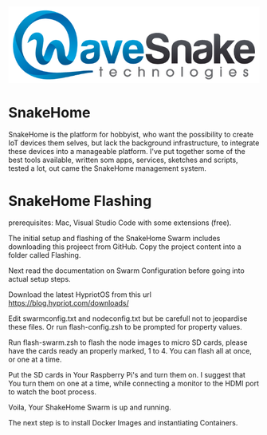![HomeGuide Dashboard](/Artifacts/wavesnake.png)
# SnakeHome
SnakeHome is the platform for hobbyist, who want the possibility to create IoT devices them selves, but lack the background infrastructure, to integrate these devices into a manageable platform. I've put together some of the best tools available, written som apps, services, sketches and scripts, tested a lot, out came the SnakeHome management system.

# SnakeHome Flashing
prerequisites: Mac, Visual Studio Code with some extensions (free).  

The initial setup and flashing of the SnakeHome Swarm includes downloading this projeect from GitHub. Copy the project content into a folder called Flashing.

Next read the documentation on Swarm Configuration before going into actual setup steps.

Download the latest HypriotOS from this url https://blog.hypriot.com/downloads/

Edit swarmconfig.txt and nodeconfig.txt but be carefull not to jeopardise these files. Or run flash-config.zsh to be prompted for property values.

Run flash-swarm.zsh to flash the node images to micro SD cards, please have the cards ready an properly marked, 1 to 4. You can flash all at once, or one at a time.

Put the SD cards in Your Raspberry Pi's and turn them on.
I suggest that You turn them on one at a time, while connecting a monitor to the HDMI port to watch the boot process.

Voila, Your ShakeHome Swarm is up and running.

The next step is to install Docker Images and instantiating Containers.













